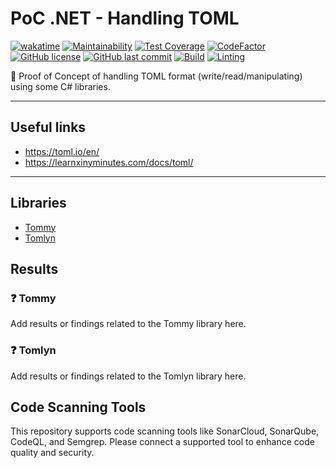 # PoC .NET - Handling TOML

[![wakatime](https://wakatime.com/badge/github/GuilhermeStracini/POC-dotnet-toml-handling.svg)](https://wakatime.com/badge/github/GuilhermeStracini/POC-dotnet-toml-handling)
[![Maintainability](https://api.codeclimate.com/v1/badges/f467b4bdcd3b2e6fcf68/maintainability)](https://codeclimate.com/github/GuilhermeStracini/POC-dotnet-toml-handling/maintainability)
[![Test Coverage](https://api.codeclimate.com/v1/badges/f467b4bdcd3b2e6fcf68/test_coverage)](https://codeclimate.com/github/GuilhermeStracini/POC-dotnet-toml-handling/test_coverage)
[![CodeFactor](https://www.codefactor.io/repository/github/GuilhermeStracini/POC-dotnet-toml-handling/badge)](https://www.codefactor.io/repository/github/GuilhermeStracini/POC-dotnet-toml-handling)
[![GitHub license](https://img.shields.io/github/license/GuilhermeStracini/POC-dotnet-toml-handling)](https://github.com/GuilhermeStracini/POC-dotnet-toml-handling)
[![GitHub last commit](https://img.shields.io/github/last-commit/GuilhermeStracini/POC-dotnet-toml-handling)](https://github.com/GuilhermeStracini/POC-dotnet-toml-handling)
[![Build](https://github.com/GuilhermeStracini/POC-dotnet-toml-handling/actions/workflows/build.yml/badge.svg)](https://github.com/GuilhermeStracini/POC-dotnet-toml-handling/actions/workflows/build.yml)
[![Linting](https://github.com/GuilhermeStracini/POC-dotnet-toml-handling/actions/workflows/linter.yml/badge.svg)](https://github.com/GuilhermeStracini/POC-dotnet-toml-handling/actions/workflows/linter.yml)

🔬 Proof of Concept of handling TOML format (write/read/manipulating) using some C# libraries.

---

## Useful links

- https://toml.io/en/
- https://learnxinyminutes.com/docs/toml/

---

## Libraries

- [Tommy](https://github.com/dezhidki/Tommy)
- [Tomlyn](https://github.com/xoofx/Tomlyn)

## Results

### ❓ Tommy

Add results or findings related to the Tommy library here.

### ❓ Tomlyn

Add results or findings related to the Tomlyn library here.
## Code Scanning Tools
This repository supports code scanning tools like SonarCloud, SonarQube, CodeQL, and Semgrep. Please connect a supported tool to enhance code quality and security.
